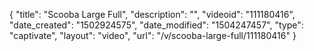 {
    "title": "Scooba Large Full",
    "description": "",
    "videoid": "111180416",
    "date_created": "1502924575",
    "date_modified": "1504247457",
    "type": "captivate",
    "layout": "video",
    "url": "\/v\/scooba-large-full\/111180416"
}